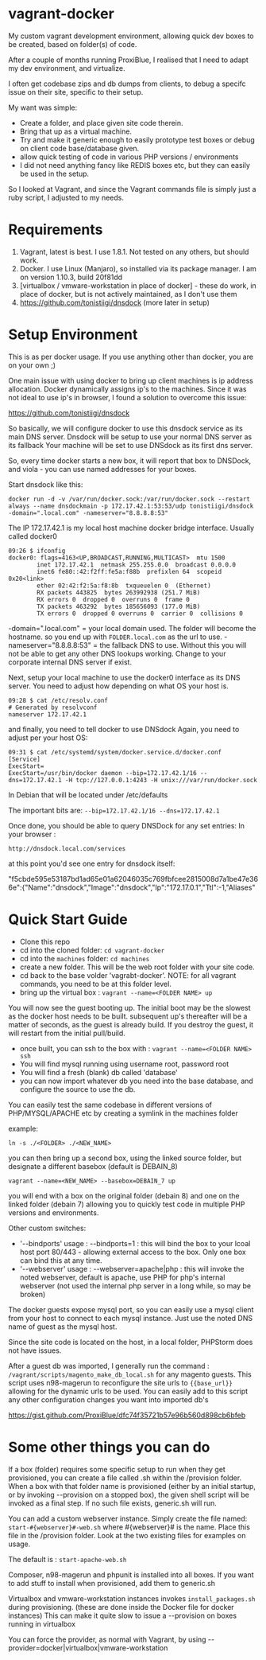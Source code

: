 # vagrant-docker

My custom vagrant development environment, allowing quick dev boxes to be created, based on folder(s) of code.

After a couple of months running ProxiBlue, I realised that I need to adapt my dev environment, and virtualize.

I often get codebase zips and db dumps from clients, to debug a specifc issue on their site, specific to their setup.

My want was simple:

* Create a folder, and place given site code therein.
* Bring that up as a virtual machine.
* Try and make it generic enough to easily prototype test boxes or debug on client code base/database given.
* allow quick testing of code in various PHP versions / environments
* I did not need anything fancy like REDIS boxes etc, but they can easily be used in the setup.

So I looked at Vagrant, and since the Vagrant commands file is simply just a ruby script, I adjusted to my needs.

Requirements
=============

1. Vagrant, latest is best. I use 1.8.1. Not tested on any others, but should work.
2. Docker. I use Linux (Manjaro), so installed via its package manager. I am on version 1.10.3, build 20f81dd
3. [virtualbox / vmware-workstation in place of docker] - these do work, in place of docker, but is not actively maintained, as I don't use them
4. https://github.com/tonistiigi/dnsdock (more later in setup)

Setup Environment
=================

This is as per docker usage. If you use anything other than docker, you are on your own ;)

One main issue with using docker to bring up client machines is ip address allocation.
Docker dynamically assigns ip's to the machines.
Since it was not ideal to use ip's in browser, I found a solution to overcome this issue:

https://github.com/tonistiigi/dnsdock

So basically, we will configure docker to use this dnsdock service as its main DNS server.
Dnsdock will be setup to use your normal DNS server as its fallback
Your machine will be set to use DNSdock as its first dns server.

So, every time docker starts a new box, it will report that box to DNSDock, and viola - you can use named addresses for your boxes.

Start dnsdock like this:

```
docker run -d -v /var/run/docker.sock:/var/run/docker.sock --restart always --name dnsdockmain -p 172.17.42.1:53:53/udp tonistiigi/dnsdock -domain=".local.com" -nameserver="8.8.8.8:53"
```

The IP 172.17.42.1 is my local host machine docker bridge interface. Usually called docker0

```
09:26 $ ifconfig
docker0: flags=4163<UP,BROADCAST,RUNNING,MULTICAST>  mtu 1500
        inet 172.17.42.1  netmask 255.255.0.0  broadcast 0.0.0.0
        inet6 fe80::42:f2ff:fe5a:f88b  prefixlen 64  scopeid 0x20<link>
        ether 02:42:f2:5a:f8:8b  txqueuelen 0  (Ethernet)
        RX packets 443825  bytes 263992938 (251.7 MiB)
        RX errors 0  dropped 0  overruns 0  frame 0
        TX packets 463292  bytes 185656093 (177.0 MiB)
        TX errors 0  dropped 0 overruns 0  carrier 0  collisions 0
```

-domain=".local.com" = your local domain used. The folder will become the hostname. so you end up with ```FOLDER.local.com``` as the url to use.
-nameserver="8.8.8.8:53" = the fallback DNS to use. Without this you will not be able to get any other DNS lookups working. Change to your corporate internal DNS server if exist.

Next, setup your local machine to use the docker0 interface as its DNS server.
You need to adjust how depending on what OS your host is.

```
09:28 $ cat /etc/resolv.conf
# Generated by resolvconf
nameserver 172.17.42.1
```

and finally, you need to tell docker to use DNSdock
Again, you need to adjust per your host OS:

```
09:31 $ cat /etc/systemd/system/docker.service.d/docker.conf
[Service]
ExecStart=
ExecStart=/usr/bin/docker daemon --bip=172.17.42.1/16 --dns=172.17.42.1 -H tcp://127.0.0.1:4243 -H unix:///var/run/docker.sock
```
In Debian that will be located under /etc/defaults

The important bits are: ```--bip=172.17.42.1/16 --dns=172.17.42.1```

Once done, you should be able to query DNSDock for any set entries:
In your browser :

```
http://dnsdock.local.com/services 
```

at this point you'd see one entry for dnsdock itself:

"f5cbde595e53187bd1ad65e01a62046035c769fbfcee2815008d7a1be47e366e":{"Name":"dnsdock","Image":"dnsdock","Ip":"172.17.0.1","Ttl":-1,"Aliases"

Quick Start Guide
=================

* Clone this repo
* cd into the cloned folder: ```cd vagrant-docker```
* cd into the ```machines``` folder: ```cd machines```
* create a new folder. This will be the web root folder with your site code.
* cd back to the base volder 'vagrabt-docker'. NOTE: for all vagrant commands, you need to be at this folder level.
* bring up the virtual box : ```vagrant --name=<FOLDER NAME> up```

You will now see the guest booting up. The initial boot may be the slowest as the docker host needs to be built.
subsequent up's thereafter will be a matter of seconds, as the guest is already build.
If you destroy the guest, it will restart from the initial pull/build.

* once built, you can ssh to the box with : ```vagrant --name=<FOLDER NAME> ssh```
* You will find mysql running using username root, password root
* You will find a fresh (blank) db called 'database'
* you can now import whatever db you need into the base database, and configure the source to use the db.

You can easily test the same codebase in different versions of PHP/MYSQL/APACHE etc by creating a symlink in the machines folder

example:

```ln -s ./<FOLDER> ./<NEW_NAME>```

you can then bring up a second box, using the linked source folder, but designate a different basebox (default is DEBAIN_8)

```vagrant --name=<NEW_NAME> --basebox=DEBAIN_7 up```

you will end with a box on the original folder (debain 8) and one on the linked folder (debain 7) allowing you to quickly test
code in multiple PHP versions and environments.

Other custom switches:

* '--bindports' usage : --bindports=1 : this will bind the box to your lcoal host port 80/443 - allowing external access to the box. Only one box can bind this at any time.
* '--webserver' usage : --webserver=apache|php : this will invoke the noted webserver, default is apache, use PHP for php's internal webserver (not used the internal php server in a long while, so may be broken)

The docker guests expose mysql port, so you can easily use a mysql client from your host to connect to each mysql instance. Just use the noted DNS name of guest as the mysql host.

Since the site code is located on the host, in a local folder, PHPStorm does not have issues.

After a guest db was imported, I generally run the command : ```/vagrant/scripts/magento_make_db_local.sh``` for any magento guests.
This script uses n98-magerun to reconfigure the site urls to ```{{base_url}}``` allowing for the dynamic urls to be used.
You can easily add to this script any other configuration changes you want into imported db's

https://gist.github.com/ProxiBlue/dfc74f35721b57e96b560d898cb6bfeb

Some other things you can do
============================

If a box (folder) requires some specific setup to run when they get provisioned, you can create a file called <FOLDER>.sh within the /provision folder.
When a box with that folder name is provisioned (either by an initial startup, or by invoking --provision on a stopped box), the given shell script will be invoked as a final step.
If no such file exists, generic.sh will run.

You can add a custom webserver instance. Simply create the file named: ```start-#{webserver}#-web.sh``` where #{webserver}# is the name.
Place this file in the /provision folder.
Look at the two existing files for examples on usage.

The default is : ```start-apache-web.sh```

Composer, n98-magerun and phpunit is installed into all boxes.
If you want to add stuff to install when provisioned, add them to generic.sh

Virtualbox and vmware-workstation instances invokes ```install_packages.sh``` during provisioning. (these are done inside the Docker file for docker instances)
This can make it quite slow to issue a --provision on boxes running in virtualbox

You can force the provider, as normal with Vagrant, by using --provider=docker|virtualbox|vmware-workstation





